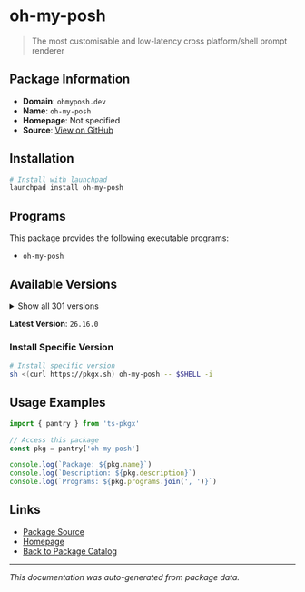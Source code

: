 # oh-my-posh

> The most customisable and low-latency cross platform/shell prompt renderer

## Package Information

- **Domain**: `ohmyposh.dev`
- **Name**: `oh-my-posh`
- **Homepage**: Not specified
- **Source**: [View on GitHub](https://github.com/pkgxdev/pantry/tree/main/projects/ohmyposh.dev/package.yml)

## Installation

```bash
# Install with launchpad
launchpad install oh-my-posh
```

## Programs

This package provides the following executable programs:

- `oh-my-posh`

## Available Versions

<details>
<summary>Show all 301 versions</summary>

- `26.16.0`, `26.15.0`, `26.14.3`, `26.14.2`, `26.14.1`
- `26.13.0`, `26.12.0`, `26.11.0`, `26.10.1`, `26.10.0`
- `26.9.0`, `26.8.0`, `26.7.0`, `26.6.1`, `26.6.0`
- `26.5.0`, `26.4.2`, `26.4.1`, `26.4.0`, `26.3.0`
- `26.2.2`, `26.2.1`, `26.2.0`, `26.1.0`, `26.0.5`
- `26.0.4`, `26.0.3`, `26.0.2`, `26.0.1`, `26.0.0`
- `25.23.3`, `25.23.2`, `25.23.1`, `25.23.0`, `25.22.0`
- `25.21.1`, `25.21.0`, `25.20.1`, `25.20.0`, `25.19.0`
- `25.18.0`, `25.17.0`, `25.16.1`, `25.16.0`, `25.15.0`
- `25.14.0`, `25.13.0`, `25.12.0`, `25.11.2`, `25.11.1`
- `25.11.0`, `25.10.2`, `25.10.1`, `25.10.0`, `25.9.0`
- `25.8.0`, `25.7.1`, `25.7.0`, `25.6.1`, `25.6.0`
- `25.5.1`, `25.5.0`, `25.4.3`, `25.4.2`, `25.4.1`
- `25.4.0`, `25.3.0`, `25.2.1`, `25.2.0`, `25.1.1`
- `25.1.0`, `25.0.0`, `24.19.0`, `24.18.1`, `24.18.0`
- `24.17.1`, `24.17.0`, `24.16.1`, `24.16.0`, `24.15.1`
- `24.15.0`, `24.14.0`, `24.13.1`, `24.13.0`, `24.12.0`
- `24.11.4`, `24.11.3`, `24.11.2`, `24.11.1`, `24.11.0`
- `24.10.1`, `24.10.0`, `24.9.1`, `24.9.0`, `24.8.0`
- `24.7.1`, `24.7.0`, `24.6.5`, `24.6.4`, `24.6.3`
- `24.6.2`, `24.6.1`, `24.6.0`, `24.5.2`, `24.5.1`
- `24.5.0`, `24.4.1`, `24.4.0`, `24.3.0`, `24.2.2`
- `24.2.1`, `24.2.0`, `24.1.0`, `24.0.11`, `24.0.10`
- `24.0.9`, `24.0.8`, `24.0.7`, `24.0.6`, `24.0.5`
- `24.0.4`, `24.0.3`, `24.0.2`, `24.0.1`, `24.0.0`
- `23.20.3`, `23.20.2`, `23.20.1`, `23.20.0`, `23.19.0`
- `23.18.0`, `23.17.0`, `23.16.0`, `23.15.3`, `23.15.2`
- `23.15.1`, `23.15.0`, `23.14.2`, `23.14.1`, `23.14.0`
- `23.13.4`, `23.13.3`, `23.13.2`, `23.13.1`, `23.13.0`
- `23.12.0`, `23.11.1`, `23.11.0`, `23.10.1`, `23.10.0`
- `23.9.1`, `23.9.0`, `23.8.0`, `23.7.2`, `23.7.1`
- `23.7.0`, `23.6.8`, `23.6.7`, `23.6.6`, `23.6.5`
- `23.6.4`, `23.6.3`, `23.6.2`, `23.6.1`, `23.6.0`
- `23.5.0`, `23.4.1`, `23.4.0`, `23.3.3`, `23.3.2`
- `23.3.1`, `23.3.0`, `23.2.1`, `23.2.0`, `23.1.0`
- `23.0.2`, `23.0.1`, `23.0.0`, `22.3.0`, `22.2.0`
- `22.1.0`, `22.0.3`, `22.0.2`, `22.0.1`, `22.0.0`
- `21.28.0`, `21.27.0`, `21.26.4`, `21.26.3`, `21.26.2`
- `21.26.1`, `21.26.0`, `21.25.0`, `21.24.0`, `21.23.6`
- `21.23.5`, `21.23.4`, `21.23.3`, `21.23.2`, `21.23.1`
- `21.23.0`, `21.22.0`, `21.21.3`, `21.21.2`, `21.21.1`
- `21.21.0`, `21.20.2`, `21.20.1`, `21.20.0`, `21.19.0`
- `21.18.2`, `21.18.1`, `21.18.0`, `21.17.2`, `21.17.1`
- `21.17.0`, `21.16.2`, `21.16.1`, `21.16.0`, `21.15.1`
- `21.15.0`, `21.14.0`, `21.13.1`, `21.13.0`, `21.12.1`
- `21.12.0`, `21.11.0`, `21.10.3`, `21.10.2`, `21.10.1`
- `21.10.0`, `21.9.1`, `21.9.0`, `21.8.0`, `21.7.0`
- `21.6.0`, `21.5.0`, `21.4.0`, `21.3.0`, `21.2.2`
- `21.2.1`, `21.2.0`, `21.1.0`, `21.0.1`, `21.0.0`
- `20.2.3`, `20.2.2`, `20.2.1`, `20.2.0`, `20.1.0`
- `20.0.2`, `20.0.1`, `20.0.0`, `19.32.0`, `19.31.0`
- `19.30.0`, `19.29.1`, `19.29.0`, `19.28.0`, `19.27.0`
- `19.26.1`, `19.26.0`, `19.25.0`, `19.24.3`, `19.24.2`
- `19.24.1`, `19.24.0`, `19.23.1`, `19.23.0`, `19.22.0`
- `19.21.1`, `19.21.0`, `19.20.0`, `19.19.0`, `19.18.1`
- `19.18.0`, `19.17.2`, `19.17.1`, `19.17.0`, `19.16.2`
- `19.16.1`, `19.16.0`, `19.15.1`, `19.15.0`, `19.14.0`
- `19.13.0`, `19.12.0`, `19.11.7`, `19.11.6`, `19.11.5`
- `19.11.4`, `19.11.3`, `19.11.2`, `19.11.1`, `19.11.0`
- `19.10.0`, `19.9.0`, `19.8.3`, `19.8.2`, `19.8.1`
- `19.8.0`

</details>

**Latest Version**: `26.16.0`

### Install Specific Version

```bash
# Install specific version
sh <(curl https://pkgx.sh) oh-my-posh -- $SHELL -i
```

## Usage Examples

```typescript
import { pantry } from 'ts-pkgx'

// Access this package
const pkg = pantry['oh-my-posh']

console.log(`Package: ${pkg.name}`)
console.log(`Description: ${pkg.description}`)
console.log(`Programs: ${pkg.programs.join(', ')}`)
```

## Links

- [Package Source](https://github.com/pkgxdev/pantry/tree/main/projects/ohmyposh.dev/package.yml)
- [Homepage](#)
- [Back to Package Catalog](../../package-catalog.md)

---

*This documentation was auto-generated from package data.*
